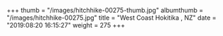 +++
thumb = "/images/hitchhike-00275-thumb.jpg"
albumthumb = "/images/hitchhike-00275.jpg"
title = "West Coast Hokitika , NZ"
date = "2019:08:20 16:15:27"
weight = 275
+++
